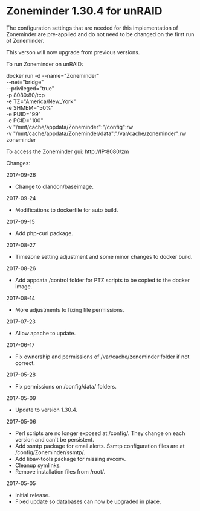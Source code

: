 # Zoneminder 1.30.4 for unRAID

The configuration settings that are needed for this implementation of Zoneminder are pre-applied and do not need to be changed on the first run of Zoneminder.

This verson will now upgrade from previous versions.

To run Zoneminder on unRAID:

docker run -d --name="Zoneminder" \
--net="bridge" \
--privileged="true" \
-p 8080:80/tcp \
-e TZ="America/New_York" \
-e SHMEM="50%" \
-e PUID="99" \
-e PGID="100" \
-v "/mnt/cache/appdata/Zoneminder":"/config":rw \
-v "/mnt/cache/appdata/Zoneminder/data":"/var/cache/zoneminder":rw \
zoneminder

To access the Zoneminder gui: http://IP:8080/zm

Changes:

2017-09-26
- Change to dlandon/baseimage.

2017-09-24
- Modifications to dockerfile for auto build.

2017-09-15
- Add php-curl package.

2017-08-27
- Timezone setting adjustment and some minor changes to docker build.

2017-08-26
- Add appdata /control folder for PTZ scripts to be copied to the docker image.

2017-08-14
- More adjustments to fixing file permissions.

2017-07-23
- Allow apache to update.

2017-06-17
- Fix ownership and permissions of /var/cache/zoneminder folder if not correct.

2017-05-28
- Fix permissions on /config/data/ folders.

2017-05-09
- Update to version 1.30.4.

2017-05-06
- Perl scripts are no longer exposed at /config/.  They change on each version and can't be persistent.
- Add ssmtp package for email alerts.  Ssmtp configuration files are at /config/Zoneminder/ssmtp/.
- Add libav-tools package for missing avconv.
- Cleanup symlinks.
- Remove installation files from /root/.

2017-05-05
- Initial release.
- Fixed update so databases can now be upgraded in place.
